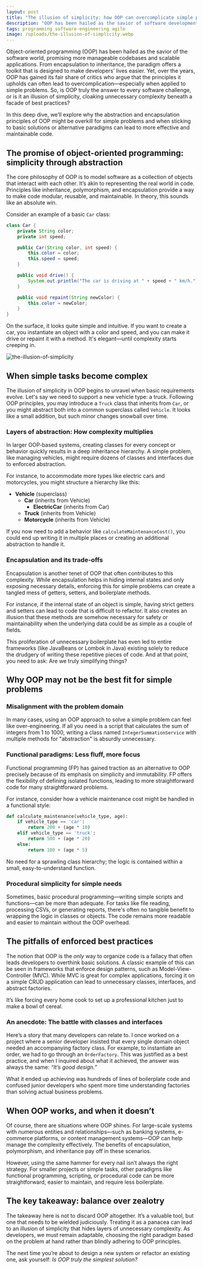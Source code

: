```yaml
---
layout: post
title: "The illusion of simplicity: how OOP can overcomplicate simple problems"
description: "OOP has been hailed as the savior of software development world, but is it truly the answer to every software challenge or it is just an illusion of simplicity?"
tags: programming software-engineering agile
image: /uploads/the-illusion-of-simplicity.webp
---
```


Object-oriented programming (OOP) has been hailed as the savior of the software world, promising more manageable codebases and scalable applications. From encapsulation to inheritance, the paradigm offers a toolkit that is designed to make developers’ lives easier. Yet, over the years, OOP has gained its fair share of critics who argue that the principles it upholds can often lead to overcomplication—especially when applied to simple problems. So, is OOP truly the answer to every software challenge, or is it an illusion of simplicity, cloaking unnecessary complexity beneath a facade of best practices?

In this deep dive, we’ll explore why the abstraction and encapsulation principles of OOP might be overkill for simple problems and when sticking to basic solutions or alternative paradigms can lead to more effective and maintainable code.

## The promise of object-oriented programming: simplicity through abstraction

The core philosophy of OOP is to model software as a collection of objects that interact with each other. It’s akin to representing the real world in code. Principles like inheritance, polymorphism, and encapsulation provide a way to make code modular, reusable, and maintainable. In theory, this sounds like an absolute win.

Consider an example of a basic `Car` class:

```java
class Car {
    private String color;
    private int speed;

    public Car(String color, int speed) {
        this.color = color;
        this.speed = speed;
    }

    public void drive() {
        System.out.println("The car is driving at " + speed + " km/h.");
    }

    public void repaint(String newColor) {
        this.color = newColor;
    }
}
```

On the surface, it looks quite simple and intuitive. If you want to create a car, you instantiate an object with a color and speed, and you can make it drive or repaint it with a method. It's elegant—until complexity starts creeping in.

![the-illusion-of-simplicity](/uploads/the-illusion-of-simplicity.webp)

## When simple tasks become complex 

The illusion of simplicity in OOP begins to unravel when basic requirements evolve. Let's say we need to support a new vehicle type: a truck. Following OOP principles, you may introduce a `Truck` class that inherits from `Car`, or you might abstract both into a common superclass called `Vehicle`. It looks like a small addition, but such minor changes snowball over time.

### Layers of abstraction: How complexity multiplies

In larger OOP-based systems, creating classes for every concept or behavior quickly results in a deep inheritance hierarchy. A simple problem, like managing vehicles, might require dozens of classes and interfaces due to enforced abstraction.

For instance, to accommodate more types like electric cars and motorcycles, you might structure a hierarchy like this:

- **Vehicle** (superclass)
  - **Car** (inherits from Vehicle)
    - **ElectricCar** (inherits from Car)
  - **Truck** (inherits from Vehicle)
  - **Motorcycle** (inherits from Vehicle)

If you now need to add a behavior like `calculateMaintenanceCost()`, you could end up writing it in multiple places or creating an additional abstraction to handle it.

### Encapsulation and its trade-offs

Encapsulation is another tenet of OOP that often contributes to this complexity. While encapsulation helps in hiding internal states and only exposing necessary details, enforcing this for simple problems can create a tangled mess of getters, setters, and boilerplate methods. 

For instance, if the internal state of an object is simple, having strict getters and setters can lead to code that is difficult to refactor. It also creates an illusion that these methods are somehow necessary for safety or maintainability when the underlying data could be as simple as a couple of fields.

This proliferation of unnecessary boilerplate has even led to entire frameworks (like JavaBeans or Lombok in Java) existing solely to reduce the drudgery of writing these repetitive pieces of code. And at that point, you need to ask: Are we truly simplifying things?

## Why OOP may not be the best fit for simple problems

### Misalignment with the problem domain

In many cases, using an OOP approach to solve a simple problem can feel like over-engineering. If all you need is a script that calculates the sum of integers from 1 to 1000, writing a class named `IntegerSummationService` with multiple methods for "abstraction" is absurdly unnecessary. 

### Functional paradigms: Less fluff, more focus

Functional programming (FP) has gained traction as an alternative to OOP precisely because of its emphasis on simplicity and immutability. FP offers the flexibility of defining isolated functions, leading to more straightforward code for many straightforward problems.

For instance, consider how a vehicle maintenance cost might be handled in a functional style:

```python
def calculate_maintenance(vehicle_type, age):
    if vehicle_type == 'car':
        return 200 + (age * 10)
    elif vehicle_type == 'truck':
        return 500 + (age * 20)
    else:
        return 100 + (age * 5)
```

No need for a sprawling class hierarchy; the logic is contained within a small, easy-to-understand function.

### Procedural simplicity for simple needs

Sometimes, basic procedural programming—writing simple scripts and functions—can be more than adequate. For tasks like file reading, processing CSVs, or generating reports, there's often no tangible benefit to wrapping the logic in classes or objects. The code remains more readable and easier to maintain without the OOP overhead.

## The pitfalls of enforced best practices

The notion that OOP is the *only* way to organize code is a fallacy that often leads developers to overthink basic solutions. A classic example of this can be seen in frameworks that enforce design patterns, such as Model-View-Controller (MVC). While MVC is great for complex applications, forcing it on a simple CRUD application can lead to unnecessary classes, interfaces, and abstract factories.

It’s like forcing every home cook to set up a professional kitchen just to make a bowl of cereal.

### An anecdote: The battle with classes and interfaces

Here’s a story that many developers can relate to. I once worked on a project where a senior developer insisted that every single domain object needed an accompanying factory class. For example, to instantiate an order, we had to go through an `OrderFactory`. This was justified as a best practice, and when I inquired about what it achieved, the answer was always the same: *“It’s good design.”*

What it ended up achieving was hundreds of lines of boilerplate code and confused junior developers who spent more time understanding factories than solving actual business problems.

## When OOP works, and when it doesn’t

Of course, there are situations where OOP shines. For large-scale systems with numerous entities and relationships—such as banking systems, e-commerce platforms, or content management systems—OOP can help manage the complexity effectively. The benefits of encapsulation, polymorphism, and inheritance pay off in these scenarios.

However, using the same hammer for every nail isn’t always the right strategy. For smaller projects or simple tasks, other paradigms like functional programming, scripting, or procedural code can be more straightforward, easier to maintain, and require less boilerplate.

## The key takeaway: balance over zealotry

The takeaway here is not to discard OOP altogether. It’s a valuable tool, but one that needs to be wielded judiciously. Treating it as a panacea can lead to an illusion of simplicity that hides layers of unnecessary complexity. As developers, we must remain adaptable, choosing the right paradigm based on the problem at hand rather than blindly adhering to OOP principles.

The next time you’re about to design a new system or refactor an existing one, ask yourself: *Is OOP truly the simplest solution?*